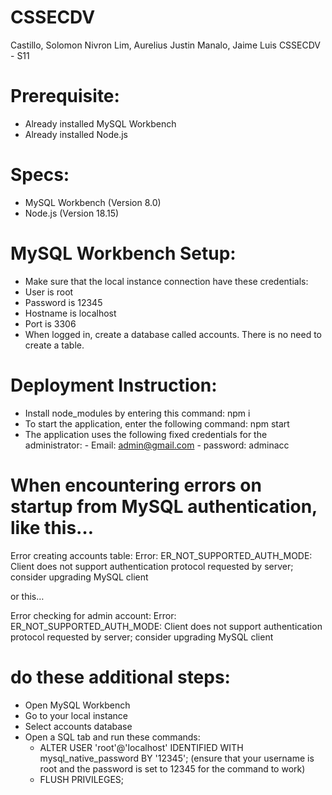 # CSSECDV
 
Castillo, Solomon Nivron
Lim, Aurelius Justin
Manalo, Jaime Luis
CSSECDV - S11

# Prerequisite:
- Already installed MySQL Workbench
- Already installed Node.js

# Specs:
- MySQL Workbench (Version 8.0)
- Node.js (Version 18.15)

# MySQL Workbench Setup:
- Make sure that the local instance connection have these credentials:
- User is root
- Password is 12345
- Hostname is localhost
- Port is 3306
- When logged in, create a database called accounts. There is no need to create a table. 

# Deployment Instruction:
- Install node_modules by entering this command: npm i
- To start the application, enter the following command: npm start
- The application uses the following fixed credentials for the administrator:
       - Email: admin@gmail.com
       - password: adminacc


# When encountering errors on startup from MySQL authentication, like this…

Error creating accounts table: Error: ER_NOT_SUPPORTED_AUTH_MODE: Client does not support authentication protocol requested by server; consider upgrading MySQL client

or this…

Error checking for admin account: Error: ER_NOT_SUPPORTED_AUTH_MODE: Client does not support authentication protocol requested by server; consider upgrading MySQL client

# do these additional steps:
- Open MySQL Workbench
- Go to your local instance
- Select accounts database
- Open a SQL tab and run these commands:
   - ALTER USER 'root'@'localhost' IDENTIFIED WITH mysql_native_password BY '12345'; (ensure that your username is root and the password is set to 12345 for the command to work)
   - FLUSH PRIVILEGES;
